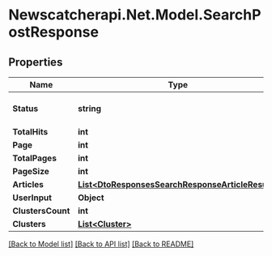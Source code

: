 # Newscatcherapi.Net.Model.SearchPostResponse

## Properties

Name | Type | Description | Notes
------------ | ------------- | ------------- | -------------
**Status** | **string** |  | [optional] [default to "ok"]
**TotalHits** | **int** |  | 
**Page** | **int** |  | 
**TotalPages** | **int** |  | 
**PageSize** | **int** |  | 
**Articles** | [**List&lt;DtoResponsesSearchResponseArticleResult&gt;**](DtoResponsesSearchResponseArticleResult.md) |  | 
**UserInput** | **Object** |  | 
**ClustersCount** | **int** |  | 
**Clusters** | [**List&lt;Cluster&gt;**](Cluster.md) |  | 

[[Back to Model list]](../README.md#documentation-for-models) [[Back to API list]](../README.md#documentation-for-api-endpoints) [[Back to README]](../README.md)

